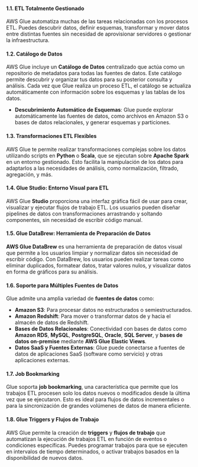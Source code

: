 #### 1.1. **ETL Totalmente Gestionado**

AWS Glue automatiza muchas de las tareas relacionadas con los procesos ETL. Puedes descubrir datos, definir esquemas, transformar y mover datos entre distintas fuentes sin necesidad de aprovisionar servidores o gestionar la infraestructura.

#### 1.2. **Catálogo de Datos**

AWS Glue incluye un **Catálogo de Datos** centralizado que actúa como un repositorio de metadatos para todas las fuentes de datos. Este catálogo permite descubrir y organizar tus datos para su posterior consulta y análisis. Cada vez que Glue realiza un proceso ETL, el catálogo se actualiza automáticamente con información sobre los esquemas y las tablas de los datos.

- **Descubrimiento Automático de Esquemas**: Glue puede explorar automáticamente las fuentes de datos, como archivos en Amazon S3 o bases de datos relacionales, y generar esquemas y particiones.

#### 1.3. **Transformaciones ETL Flexibles**

AWS Glue te permite realizar transformaciones complejas sobre los datos utilizando scripts en **Python** o **Scala**, que se ejecutan sobre **Apache Spark** en un entorno gestionado. Esto facilita la manipulación de los datos para adaptarlos a las necesidades de análisis, como normalización, filtrado, agregación, y más.

#### 1.4. **Glue Studio: Entorno Visual para ETL**

AWS Glue **Studio** proporciona una interfaz gráfica fácil de usar para crear, visualizar y ejecutar flujos de trabajo ETL. Los usuarios pueden diseñar pipelines de datos con transformaciones arrastrando y soltando componentes, sin necesidad de escribir código manual.

#### 1.5. **Glue DataBrew: Herramienta de Preparación de Datos**

**AWS Glue DataBrew** es una herramienta de preparación de datos visual que permite a los usuarios limpiar y normalizar datos sin necesidad de escribir código. Con DataBrew, los usuarios pueden realizar tareas como eliminar duplicados, formatear datos, tratar valores nulos, y visualizar datos en forma de gráficos para su análisis.

#### 1.6. **Soporte para Múltiples Fuentes de Datos**

Glue admite una amplia variedad de **fuentes de datos** como:

- **Amazon S3**: Para procesar datos no estructurados o semiestructurados.
- **Amazon Redshift**: Para mover o transformar datos de y hacia el almacén de datos de Redshift.
- **Bases de Datos Relacionales**: Conectividad con bases de datos como **Amazon RDS**, **MySQL**, **PostgreSQL**, **Oracle**, **SQL Server**, y **bases de datos on-premise** mediante **AWS Glue Elastic Views**.
- **Datos SaaS y Fuentes Externas**: Glue puede conectarse a fuentes de datos de aplicaciones SaaS (software como servicio) y otras aplicaciones externas.

#### 1.7. **Job Bookmarking**

Glue soporta **job bookmarking**, una característica que permite que los trabajos ETL procesen solo los datos nuevos o modificados desde la última vez que se ejecutaron. Esto es ideal para flujos de datos incrementales o para la sincronización de grandes volúmenes de datos de manera eficiente.

#### 1.8. **Glue Triggers y Flujos de Trabajo**

AWS Glue permite la creación de **triggers** y **flujos de trabajo** que automatizan la ejecución de trabajos ETL en función de eventos o condiciones específicas. Puedes programar trabajos para que se ejecuten en intervalos de tiempo determinados, o activar trabajos basados en la disponibilidad de nuevos datos.
